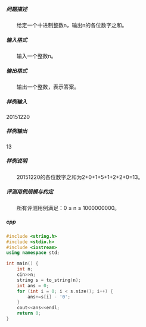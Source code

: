 ##### 问题描述
　　给定一个十进制整数n，输出n的各位数字之和。
##### 输入格式
　　输入一个整数n。
##### 输出格式
　　输出一个整数，表示答案。
##### 样例输入
20151220
##### 样例输出
13
##### 样例说明
　　20151220的各位数字之和为2+0+1+5+1+2+2+0=13。
##### 评测用例规模与约定
　　所有评测用例满足：0 ≤ n ≤ 1000000000。
##### cpp
```c++
#include <string.h>
#include <stdio.h>
#include <iostream>
using namespace std;

int main() {
    int n;
    cin>>n;
    string s = to_string(n);
    int ans = 0;
    for (int i = 0; i < s.size(); i++) {
        ans+=s[i] - '0';
    }
    cout<<ans<<endl;
    return 0;
}
```